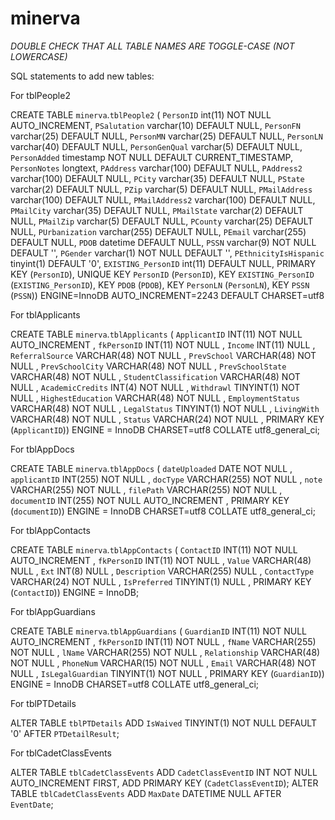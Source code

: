# minerva

*DOUBLE CHECK THAT ALL TABLE NAMES ARE TOGGLE-CASE (NOT LOWERCASE)*


SQL statements to add new tables:

For tblPeople2

CREATE TABLE  `minerva`.`tblPeople2` ( `PersonID` int(11) NOT NULL AUTO_INCREMENT, `PSalutation` varchar(10) DEFAULT NULL, `PersonFN` varchar(25) DEFAULT NULL, `PersonMN` varchar(25) DEFAULT NULL, `PersonLN` varchar(40) DEFAULT NULL, `PersonGenQual` varchar(5) DEFAULT NULL, `PersonAdded` timestamp NOT NULL DEFAULT CURRENT_TIMESTAMP, `PersonNotes` longtext, `PAddress` varchar(100) DEFAULT NULL, `PAddress2` varchar(100) DEFAULT NULL, `PCity` varchar(35) DEFAULT NULL, `PState` varchar(2) DEFAULT NULL, `PZip` varchar(5) DEFAULT NULL, `PMailAddress` varchar(100) DEFAULT NULL, `PMailAddress2` varchar(100) DEFAULT NULL, `PMailCity` varchar(35) DEFAULT NULL, `PMailState` varchar(2) DEFAULT NULL, `PMailZip` varchar(5) DEFAULT NULL, `PCounty` varchar(25) DEFAULT NULL, `PUrbanization` varchar(255) DEFAULT NULL, `PEmail` varchar(255) DEFAULT NULL, `PDOB` datetime DEFAULT NULL, `PSSN` varchar(9) NOT NULL DEFAULT '', `PGender` varchar(1) NOT NULL DEFAULT '', `PEthnicityIsHispanic` tinyint(1) DEFAULT '0', `EXISTING_PersonID` int(11) DEFAULT NULL, PRIMARY KEY (`PersonID`), UNIQUE KEY `PersonID` (`PersonID`), KEY `EXISTING_PersonID` (`EXISTING_PersonID`), KEY `PDOB` (`PDOB`), KEY `PersonLN` (`PersonLN`), KEY `PSSN` (`PSSN`)) ENGINE=InnoDB AUTO_INCREMENT=2243 DEFAULT CHARSET=utf8

For tblApplicants

CREATE TABLE `minerva`.`tblApplicants` ( `ApplicantID` INT(11) NOT NULL AUTO_INCREMENT ,  `fkPersonID` INT(11) NOT NULL ,  `Income` INT(11) NULL ,  `ReferralSource` VARCHAR(48) NOT NULL ,  `PrevSchool` VARCHAR(48) NOT NULL ,  `PrevSchoolCity` VARCHAR(48) NOT NULL ,  `PrevSchoolState` VARCHAR(48) NOT NULL ,  `StudentClassification` VARCHAR(48) NOT NULL ,  `AcademicCredits` INT(4) NOT NULL ,  `Withdrawl` TINYINT(1) NOT NULL ,  `HighestEducation` VARCHAR(48) NOT NULL ,  `EmploymentStatus` VARCHAR(48) NOT NULL ,  `LegalStatus` TINYINT(1) NOT NULL ,  `LivingWith` VARCHAR(48) NOT NULL ,  `Status` VARCHAR(24) NOT NULL ,    PRIMARY KEY  (`ApplicantID`)) ENGINE = InnoDB CHARSET=utf8 COLLATE utf8_general_ci;

For tblAppDocs

CREATE TABLE `minerva`.`tblAppDocs` ( `dateUploaded` DATE NOT NULL , `applicantID` INT(255) NOT NULL , `docType` VARCHAR(255) NOT NULL , `note` VARCHAR(255) NOT NULL , `filePath` VARCHAR(255) NOT NULL , `documentID` INT(255) NOT NULL AUTO_INCREMENT , PRIMARY KEY (`documentID`)) ENGINE = InnoDB CHARSET=utf8 COLLATE utf8_general_ci;

For tblAppContacts

CREATE TABLE `minerva`.`tblAppContacts` ( `ContactID` INT(11) NOT NULL AUTO_INCREMENT ,  `fkPersonID` INT(11) NOT NULL ,  `Value` VARCHAR(48) NULL ,  `Ext` INT(8) NULL ,  `Description` VARCHAR(255) NULL ,  `ContactType` VARCHAR(24) NOT NULL ,  `IsPreferred` TINYINT(1) NULL ,    PRIMARY KEY  (`ContactID`)) ENGINE = InnoDB;

For tblAppGuardians

CREATE TABLE `minerva`.`tblAppGuardians` ( `GuardianID` INT(11) NOT NULL AUTO_INCREMENT , `fkPersonID` INT(11) NOT NULL , `fName` VARCHAR(255) NOT NULL , `lName` VARCHAR(255) NOT NULL , `Relationship` VARCHAR(48) NOT NULL , `PhoneNum` VARCHAR(15) NOT NULL , `Email` VARCHAR(48) NOT NULL , `IsLegalGuardian` TINYINT(1) NOT NULL , PRIMARY KEY (`GuardianID`)) ENGINE = InnoDB CHARSET=utf8 COLLATE utf8_general_ci;


For tblPTDetails

ALTER TABLE `tblPTDetails` ADD `IsWaived` TINYINT(1) NOT NULL DEFAULT '0' AFTER `PTDetailResult`;

For tblCadetClassEvents

 ALTER TABLE `tblCadetClassEvents` ADD `CadetClassEventID` INT NOT NULL AUTO_INCREMENT FIRST, ADD PRIMARY KEY (`CadetClassEventID`);
 ALTER TABLE `tblCadetClassEvents` ADD `MaxDate` DATETIME NULL AFTER `EventDate`;
